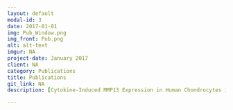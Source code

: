 ```yaml
---
layout: default
modal-id: 3
date: 2017-01-01
img: Pub_Window.png
img_front: Pub.png
alt: alt-text
imgur: NA
project-date: January 2017
client: NA
category: Publications
title: Publications
git_link: NA
description: [Cytokine-Induced MMP13 Expression in Human Chondrocytes is dependent on Activating Transcription Factor 3 (ATF3) regulation](http://www.jbc.org/content/early/2016/12/12/jbc.M116.756601)

---
```

